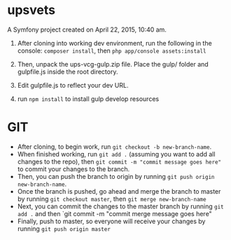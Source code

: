 upsvets
=======

A Symfony project created on April 22, 2015, 10:40 am.

1. After cloning into working dev environment, run the following in the console:
`composer install`, then `php app/console assets:install`

2. Then, unpack the ups-vcg-gulp.zip file. Place the gulp/ folder and gulpfile.js inside the root directory.

3. Edit gulpfile.js to reflect your dev URL.

4. run `npm install` to install gulp develop resources


GIT
========
* After cloning, to begin work, run `git checkout -b new-branch-name`. 
* When finished working, run `git add .` (assuming you want to add all changes to the repo), then `git commit -m "commit message goes here"` to commit your changes to the branch.
* Then, you can push the branch to origin by running `git push origin new-branch-name`.
* Once the branch is pushed, go ahead and merge the branch to master by running `git checkout master`, then `git merge new-branch-name`
* Next, you can commit the changes to the master branch by running `git add .` and then `git commit -m "commit merge message goes here"
* Finally, push to master, so everyone will receive your changes by running `git push origin master`